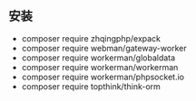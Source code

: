 ## 安装

* composer require zhqingphp/expack
* composer require webman/gateway-worker
* composer require workerman/globaldata
* composer require workerman/workerman
* composer require workerman/phpsocket.io
* composer require topthink/think-orm